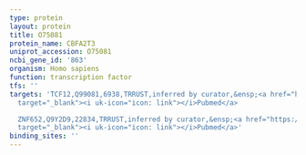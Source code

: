 ```yaml
---
type: protein
layout: protein
title: O75081
protein_name: CBFA2T3
uniprot_accession: O75081
ncbi_gene_id: '863'
organism: Homo sapiens
function: transcription factor
tfs: ''
targets: 'TCF12,Q99081,6938,TRRUST,inferred by curator,&ensp;<a href="https://www.ncbi.nlm.nih.gov/pubmed/?term=18456661%5Buid%5D"
  target="_blank"><i uk-icon="icon: link"></i>Pubmed</a>

  ZNF652,Q9Y2D9,22834,TRRUST,inferred by curator,&ensp;<a href="https://www.ncbi.nlm.nih.gov/pubmed/?term=20116376%5Buid%5D"
  target="_blank"><i uk-icon="icon: link"></i>Pubmed</a>'
binding_sites: ''
---
```

